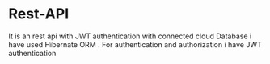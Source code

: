 # Rest-API
It is an rest api with JWT authentication with connected cloud Database
i have used Hibernate ORM .
For authentication and authorization i have JWT authentication
